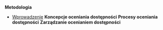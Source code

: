 **Metodologia** 
 - [Wprowadzenie](metody/README.md)
**Koncepcje oceniania dostępności**
**Procesy oceniania dostępności**
**Zarządzanie ocenianiem dostępności** 


